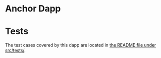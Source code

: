 # Anchor Dapp

# Tests
The test cases covered by this dapp are located in [the README file under src/tests/](src/tests/README.md).
